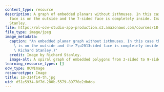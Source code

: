 ```yaml
---
content_type: resource
description: A graph of embedded planars without isthmuses. In this case the 9-sided
  face is on the outside and the 7-sided face is completely inside. Image by Richard
  Stanley.
file: https://ol-ocw-studio-app-production.s3.amazonaws.com/courses/18-314-combinatorial-analysis-fall-2014/d51e59348f7d280b557989770e2dbdda_18-314f14-th.jpg
file_type: image/jpeg
image_metadata:
  caption: "An embedded planar graph without isthmuses. In this case the 9-sided face\
    \ is on the outside and the 7\u2013sided face is completely inside. (Image by\
    \ Richard Stanley.)"
  credit: Image by Richard Stanley.
  image-alt: A spiral graph of embedded polygons from 3-sided to 9-sided.
learning_resource_types: []
ocw_type: OCWImage
resourcetype: Image
title: 18-314f14-th.jpg
uid: d51e5934-8f7d-280b-5579-89770e2dbdda
---
```

